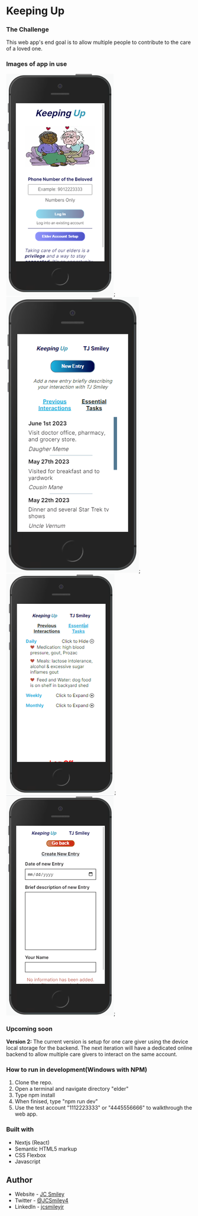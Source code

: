 # Keeping Up

### The Challenge
This web app's end goal is to allow multiple people to contribute to the care of a loved one. 

### Images of app in use

![Image of UI Log in Page](/src/app/README-images/log-in.PNG);
![Image of UI's primary content page care givers entries section](/src/app/README-images/entries.PNG);
![Image of UI's primary content page essential task section](/src/app/README-images/essential-tasks-2.PNG);
![Image of UI's create entry page](/src/app/README-images/create-entry.PNG);

### Upcoming soon

**Version 2:** The current version is setup for one care giver using the device local storage for the backend. The next iteration will have a dedicated online backend to allow multiple care givers to interact on the same account. 

### How to run in development(Windows with NPM)
1. Clone the repo.
2. Open a terminal and navigate directory "elder"
3. Type npm install
4. When finised, type "npm run dev"
5. Use the test account "1112223333" or "4445556666" to walkthrough the web app.


### Built with
- Nextjs (React)
- Semantic HTML5 markup
- CSS Flexbox
- Javascript 

## Author
- Website - [JC Smiley](https://www.jcsmileyjr.com)
- Twitter - [@JCSmiley4](https://twitter.com/JCSmiley4)
- LinkedIn - [jcsmileyjr](https://www.linkedin.com/in/jcsmileyjr/)
